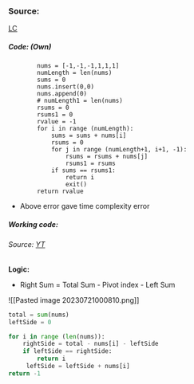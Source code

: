 
### Source: 
[LC](https://leetcode.com/problems/find-pivot-index/)

##### Code: (Own)

```
        nums = [-1,-1,-1,1,1,1]
        numLength = len(nums)
        sums = 0
        nums.insert(0,0)
        nums.append(0)
        # numLength1 = len(nums)
        rsums = 0
        rsums1 = 0
        rvalue = -1
        for i in range (numLength):
            sums = sums + nums[i]
            rsums = 0
            for j in range (numLength+1, i+1, -1):
                rsums = rsums + nums[j]
                rsums1 = rsums
            if sums == rsums1:
                return i
                exit()
        return rvalue

```

* Above error gave time complexity error


##### Working code:
###### Source: [YT](https://www.youtube.com/watch?v=u89i60lYx8U)

**Logic:**

* Right Sum = Total Sum - Pivot index - Left Sum

![[Pasted image 20230721000810.png]]

```python
total = sum(nums)
leftSide = 0

for i in range (len(nums)):
	rightSide = total - nums[i] - leftSide
	if leftSide == rightSide:
	    return i
	 leftSide = leftSide + nums[i]
return -1
```